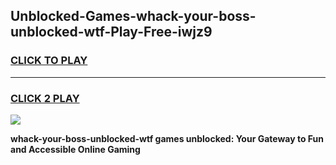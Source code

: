 
## Unblocked-Games-whack-your-boss-unblocked-wtf-Play-Free-iwjz9
<h3>
<a href="https://premium76.site?title=whack-your-boss-unblocked-wtf&ref=10A">CLICK TO PLAY</a></h3>
<hr>

<h3>
<a href="https://premium76.site?title=whack-your-boss-unblocked-wtf&ref=10A">CLICK 2 PLAY</a>
  
</h3>

<a href="https://premium76.site?title=whack-your-boss-unblocked-wtf&ref=10A"><img src="https://clearcache.store/games.png"></a>


**whack-your-boss-unblocked-wtf games unblocked: Your Gateway to Fun and Accessible Online Gaming**
